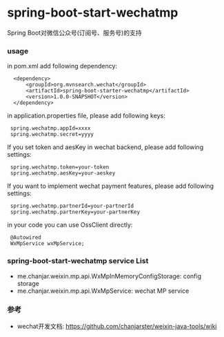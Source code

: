 spring-boot-start-wechatmp
===================================
Spring Boot对微信公众号(订阅号、服务号)的支持

### usage
in pom.xml add following dependency:

      <dependency>
          <groupId>org.mvnsearch.wechat</groupId>
          <artifactId>spring-boot-starter-wechatmp</artifactId>
          <version>1.0.0-SNAPSHOT</version>
      </dependency>
      
in application.properties file, please add following keys:

     spring.wechatmp.appId=xxxx
     spring.wechatmp.secret=yyyy
If you set token and aesKey in wechat backend, please add following settings:
     
     spring.wechatmp.token=your-token
     spring.wechatmp.aesKey=your-aeskey
If you want to implement wechat payment features, please add following settings:
     
     spring.wechatmp.partnerId=your-partnerId
     spring.wechatmp.partnerKey=your-partnerKey
in your code you can use OssClient directly:

     @Autowired
     WxMpService wxMpService;
     
### spring-boot-start-wechatmp service List

* me.chanjar.weixin.mp.api.WxMpInMemoryConfigStorage: config storage
* me.chanjar.weixin.mp.api.WxMpService: wechat MP service

### 参考

* wechat开发文档: https://github.com/chanjarster/weixin-java-tools/wiki